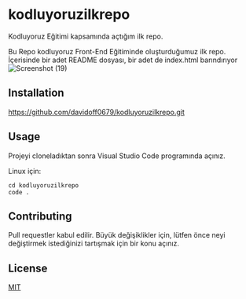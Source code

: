 # kodluyoruzilkrepo
Kodluyoruz Eğitimi kapsamında açtığım ilk repo.

Bu Repo kodluyoruz Front-End Eğitiminde oluşturduğumuz ilk repo. İçerisinde bir adet README dosyası, bir adet de index.html barındırıyor
![Screenshot (19)](https://github.com/davidoff0679/kodluyoruzilkrepo/assets/148343427/a15d784d-df02-46ba-a13f-1acd993f3a04)



## Installation

https://github.com/davidoff0679/kodluyoruzilkrepo.git

## Usage

Projeyi cloneladıktan sonra Visual Studio Code programında açınız.

Linux için:
```linux
cd kodluyoruzilkrepo
code .
```

## Contributing
Pull requestler kabul edilir. Büyük değişiklikler için, lütfen önce neyi değiştirmek istediğinizi tartışmak için bir konu açınız.


## License
[MIT](https://choosealicense.com/licenses/mit/)


